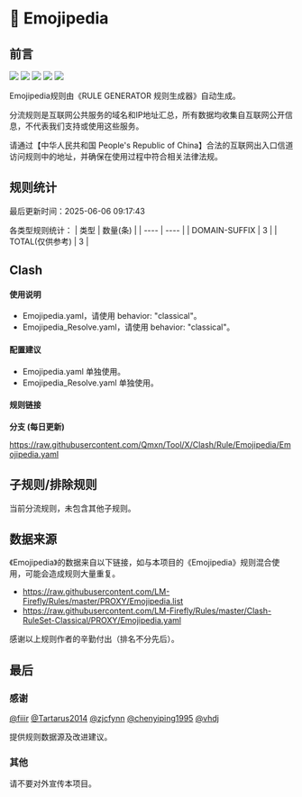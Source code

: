 # 🧸 Emojipedia

## 前言

![](https://shields.io/badge/-移除重复规则-ff69b4) ![](https://shields.io/badge/-DOMAIN与DOMAIN--SUFFIX合并-green) ![](https://shields.io/badge/-DOMAIN--SUFFIX间合并-critical) ![](https://shields.io/badge/-DOMAIN--SUFFIX与DOMAIN--KEYWORD合并-blue) ![](https://shields.io/badge/-IP--CIDR(6)合并-blueviolet) 

Emojipedia规则由《RULE GENERATOR 规则生成器》自动生成。

分流规则是互联网公共服务的域名和IP地址汇总，所有数据均收集自互联网公开信息，不代表我们支持或使用这些服务。

请通过【中华人民共和国 People's Republic of China】合法的互联网出入口信道访问规则中的地址，并确保在使用过程中符合相关法律法规。

## 规则统计

最后更新时间：2025-06-06 09:17:43

各类型规则统计：
| 类型 | 数量(条)  | 
| ---- | ----  |
| DOMAIN-SUFFIX | 3  | 
| TOTAL(仅供参考) | 3  | 


## Clash 

#### 使用说明
- Emojipedia.yaml，请使用 behavior: "classical"。
- Emojipedia_Resolve.yaml，请使用 behavior: "classical"。

#### 配置建议
- Emojipedia.yaml 单独使用。
- Emojipedia_Resolve.yaml 单独使用。

#### 规则链接
**分支 (每日更新)**

https://raw.githubusercontent.com/Qmxn/Tool/X/Clash/Rule/Emojipedia/Emojipedia.yaml











## 子规则/排除规则


当前分流规则，未包含其他子规则。

## 数据来源

《Emojipedia》的数据来自以下链接，如与本项目的《Emojipedia》规则混合使用，可能会造成规则大量重复。

- https://raw.githubusercontent.com/LM-Firefly/Rules/master/PROXY/Emojipedia.list
- https://raw.githubusercontent.com/LM-Firefly/Rules/master/Clash-RuleSet-Classical/PROXY/Emojipedia.yaml


感谢以上规则作者的辛勤付出（排名不分先后）。

## 最后

### 感谢

[@fiiir](https://github.com/fiiir) [@Tartarus2014](https://github.com/Tartarus2014) [@zjcfynn](https://github.com/zjcfynn) [@chenyiping1995](https://github.com/chenyiping1995) [@vhdj](https://github.com/vhdj)

提供规则数据源及改进建议。

### 其他

请不要对外宣传本项目。